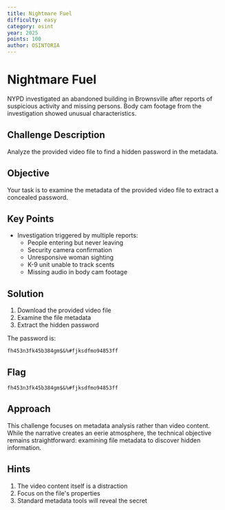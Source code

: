 ```yaml
---
title: Nightmare Fuel
difficulty: easy
category: osint
year: 2025
points: 100
author: OSINTORIA
---
```


# Nightmare Fuel

NYPD investigated an abandoned building in Brownsville after reports of suspicious activity and missing persons. Body cam footage from the investigation showed unusual characteristics.

## Challenge Description

Analyze the provided video file to find a hidden password in the metadata.

## Objective

Your task is to examine the metadata of the provided video file to extract a concealed password.

## Key Points

* Investigation triggered by multiple reports:
  * People entering but never leaving
  * Security camera confirmation
  * Unresponsive woman sighting
  * K-9 unit unable to track scents
  * Missing audio in body cam footage

## Solution

1. Download the provided video file
2. Examine the file metadata
3. Extract the hidden password

The password is:
```
fh453n3fk45b384gm$&%#fjksdfmo94853ff
```

## Flag

```
fh453n3fk45b384gm$&%#fjksdfmo94853ff
```

## Approach

This challenge focuses on metadata analysis rather than video content. While the narrative creates an eerie atmosphere, the technical objective remains straightforward: examining file metadata to discover hidden information.

## Hints

1. The video content itself is a distraction
2. Focus on the file's properties
3. Standard metadata tools will reveal the secret
